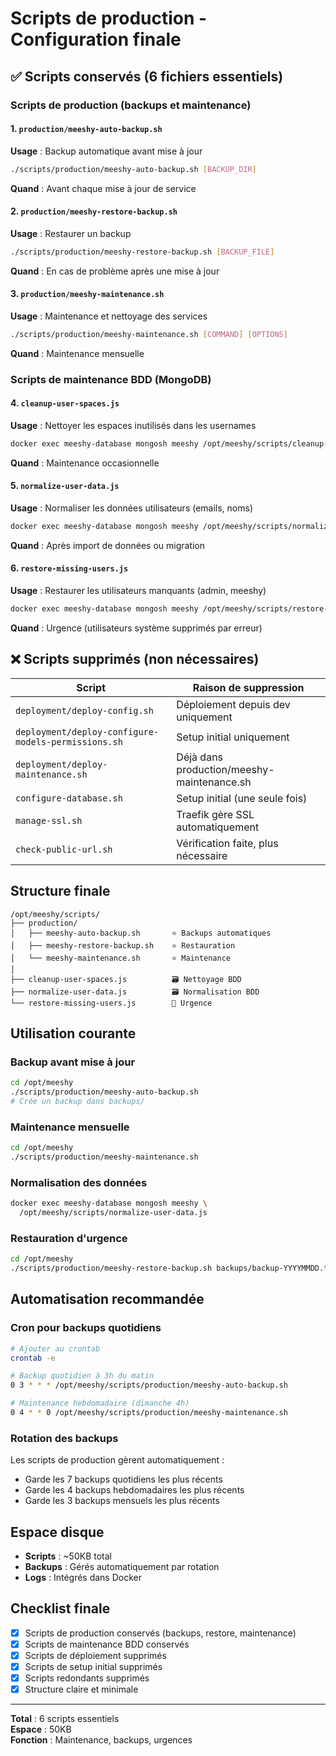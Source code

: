 # Scripts de production - Configuration finale

## ✅ Scripts conservés (6 fichiers essentiels)

### Scripts de production (backups et maintenance)

#### 1. `production/meeshy-auto-backup.sh`
**Usage** : Backup automatique avant mise à jour
```bash
./scripts/production/meeshy-auto-backup.sh [BACKUP_DIR]
```
**Quand** : Avant chaque mise à jour de service

#### 2. `production/meeshy-restore-backup.sh`
**Usage** : Restaurer un backup
```bash
./scripts/production/meeshy-restore-backup.sh [BACKUP_FILE]
```
**Quand** : En cas de problème après une mise à jour

#### 3. `production/meeshy-maintenance.sh`
**Usage** : Maintenance et nettoyage des services
```bash
./scripts/production/meeshy-maintenance.sh [COMMAND] [OPTIONS]
```
**Quand** : Maintenance mensuelle

### Scripts de maintenance BDD (MongoDB)

#### 4. `cleanup-user-spaces.js`
**Usage** : Nettoyer les espaces inutilisés dans les usernames
```bash
docker exec meeshy-database mongosh meeshy /opt/meeshy/scripts/cleanup-user-spaces.js
```
**Quand** : Maintenance occasionnelle

#### 5. `normalize-user-data.js`
**Usage** : Normaliser les données utilisateurs (emails, noms)
```bash
docker exec meeshy-database mongosh meeshy /opt/meeshy/scripts/normalize-user-data.js
```
**Quand** : Après import de données ou migration

#### 6. `restore-missing-users.js`
**Usage** : Restaurer les utilisateurs manquants (admin, meeshy)
```bash
docker exec meeshy-database mongosh meeshy /opt/meeshy/scripts/restore-missing-users.js
```
**Quand** : Urgence (utilisateurs système supprimés par erreur)

## ❌ Scripts supprimés (non nécessaires)

| Script | Raison de suppression |
|--------|----------------------|
| `deployment/deploy-config.sh` | Déploiement depuis dev uniquement |
| `deployment/deploy-configure-models-permissions.sh` | Setup initial uniquement |
| `deployment/deploy-maintenance.sh` | Déjà dans production/meeshy-maintenance.sh |
| `configure-database.sh` | Setup initial (une seule fois) |
| `manage-ssl.sh` | Traefik gère SSL automatiquement |
| `check-public-url.sh` | Vérification faite, plus nécessaire |

## Structure finale

```
/opt/meeshy/scripts/
├── production/
│   ├── meeshy-auto-backup.sh       ⭐ Backups automatiques
│   ├── meeshy-restore-backup.sh    ⭐ Restauration
│   └── meeshy-maintenance.sh       ⭐ Maintenance
│
├── cleanup-user-spaces.js          🗃️ Nettoyage BDD
├── normalize-user-data.js          🗃️ Normalisation BDD
└── restore-missing-users.js        🚨 Urgence
```

## Utilisation courante

### Backup avant mise à jour

```bash
cd /opt/meeshy
./scripts/production/meeshy-auto-backup.sh
# Crée un backup dans backups/
```

### Maintenance mensuelle

```bash
cd /opt/meeshy
./scripts/production/meeshy-maintenance.sh
```

### Normalisation des données

```bash
docker exec meeshy-database mongosh meeshy \
  /opt/meeshy/scripts/normalize-user-data.js
```

### Restauration d'urgence

```bash
cd /opt/meeshy
./scripts/production/meeshy-restore-backup.sh backups/backup-YYYYMMDD.tar.gz
```

## Automatisation recommandée

### Cron pour backups quotidiens

```bash
# Ajouter au crontab
crontab -e

# Backup quotidien à 3h du matin
0 3 * * * /opt/meeshy/scripts/production/meeshy-auto-backup.sh

# Maintenance hebdomadaire (dimanche 4h)
0 4 * * 0 /opt/meeshy/scripts/production/meeshy-maintenance.sh
```

### Rotation des backups

Les scripts de production gèrent automatiquement :
- Garde les 7 backups quotidiens les plus récents
- Garde les 4 backups hebdomadaires les plus récents
- Garde les 3 backups mensuels les plus récents

## Espace disque

- **Scripts** : ~50KB total
- **Backups** : Gérés automatiquement par rotation
- **Logs** : Intégrés dans Docker

## Checklist finale

- [x] Scripts de production conservés (backups, restore, maintenance)
- [x] Scripts de maintenance BDD conservés
- [x] Scripts de déploiement supprimés
- [x] Scripts de setup initial supprimés
- [x] Scripts redondants supprimés
- [x] Structure claire et minimale

---

**Total** : 6 scripts essentiels  
**Espace** : 50KB  
**Fonction** : Maintenance, backups, urgences

